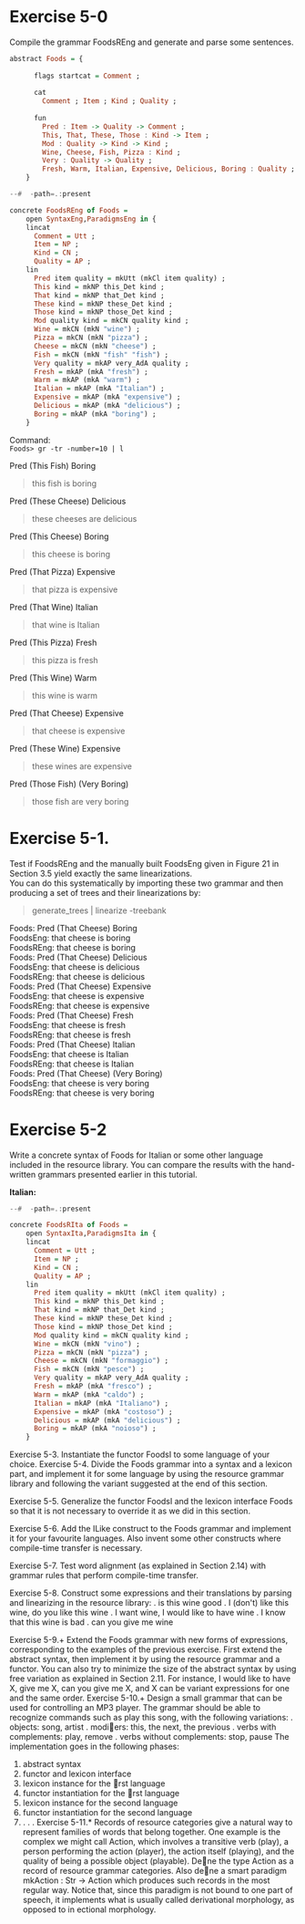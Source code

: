 # Exercise 5-0
Compile the grammar FoodsREng and generate and parse some sentences.  

```hs
abstract Foods = {
  
      flags startcat = Comment ;
  
      cat
        Comment ; Item ; Kind ; Quality ;
  
      fun
        Pred : Item -> Quality -> Comment ;
        This, That, These, Those : Kind -> Item ;
        Mod : Quality -> Kind -> Kind ;
        Wine, Cheese, Fish, Pizza : Kind ;
        Very : Quality -> Quality ;
        Fresh, Warm, Italian, Expensive, Delicious, Boring : Quality ;
    }

--#  -path=.:present

concrete FoodsREng of Foods =
    open SyntaxEng,ParadigmsEng in {
    lincat
      Comment = Utt ;
      Item = NP ;
      Kind = CN ;
      Quality = AP ;
    lin
      Pred item quality = mkUtt (mkCl item quality) ;
      This kind = mkNP this_Det kind ;
      That kind = mkNP that_Det kind ;
      These kind = mkNP these_Det kind ;
      Those kind = mkNP those_Det kind ;
      Mod quality kind = mkCN quality kind ;
      Wine = mkCN (mkN "wine") ;
      Pizza = mkCN (mkN "pizza") ;
      Cheese = mkCN (mkN "cheese") ; 
      Fish = mkCN (mkN "fish" "fish") ;
      Very quality = mkAP very_AdA quality ;
      Fresh = mkAP (mkA "fresh") ;
      Warm = mkAP (mkA "warm") ;
      Italian = mkAP (mkA "Italian") ;
      Expensive = mkAP (mkA "expensive") ;
      Delicious = mkAP (mkA "delicious") ;
      Boring = mkAP (mkA "boring") ;
    }
```
Command:  
`Foods> gr -tr -number=10 | l`  

Pred (This Fish) Boring  
> this fish is boring  

Pred (These Cheese) Delicious  
> these cheeses are delicious  

Pred (This Cheese) Boring  
> this cheese is boring  

Pred (That Pizza) Expensive  
> that pizza is expensive  

Pred (That Wine) Italian  
> that wine is Italian  

Pred (This Pizza) Fresh  
> this pizza is fresh  

Pred (This Wine) Warm  
> this wine is warm  

Pred (That Cheese) Expensive  
> that cheese is expensive  

Pred (These Wine) Expensive  
> these wines are expensive  

Pred (Those Fish) (Very Boring)  
> those fish are very boring

# Exercise 5-1.
Test if FoodsREng and the manually built FoodsEng given in Figure 21 in Section 3.5 yield exactly the same linearizations.  
You can do this systematically by importing these two grammar and then producing a set of trees and their linearizations by:  
> generate_trees | linearize -treebank

Foods: Pred (That Cheese) Boring  
FoodsEng: that cheese is boring  
FoodsREng: that cheese is boring  
Foods: Pred (That Cheese) Delicious  
FoodsEng: that cheese is delicious  
FoodsREng: that cheese is delicious  
Foods: Pred (That Cheese) Expensive  
FoodsEng: that cheese is expensive  
FoodsREng: that cheese is expensive  
Foods: Pred (That Cheese) Fresh  
FoodsEng: that cheese is fresh  
FoodsREng: that cheese is fresh  
Foods: Pred (That Cheese) Italian  
FoodsEng: that cheese is Italian  
FoodsREng: that cheese is Italian  
Foods: Pred (That Cheese) (Very Boring)  
FoodsEng: that cheese is very boring  
FoodsREng: that cheese is very boring  

# Exercise 5-2 
Write a concrete syntax of Foods for Italian or some
other language included in the resource library. You can compare the results with the hand-written grammars presented earlier in this tutorial.  

**Italian:**
```hs 
--#  -path=.:present

concrete FoodsRIta of Foods =
    open SyntaxIta,ParadigmsIta in {
    lincat
      Comment = Utt ;
      Item = NP ;
      Kind = CN ;
      Quality = AP ;
    lin
      Pred item quality = mkUtt (mkCl item quality) ;
      This kind = mkNP this_Det kind ;
      That kind = mkNP that_Det kind ;
      These kind = mkNP these_Det kind ;
      Those kind = mkNP those_Det kind ;
      Mod quality kind = mkCN quality kind ;
      Wine = mkCN (mkN "vino") ;
      Pizza = mkCN (mkN "pizza") ;
      Cheese = mkCN (mkN "formaggio") ; 
      Fish = mkCN (mkN "pesce") ;
      Very quality = mkAP very_AdA quality ;
      Fresh = mkAP (mkA "fresco") ;
      Warm = mkAP (mkA "caldo") ;
      Italian = mkAP (mkA "Italiano") ;
      Expensive = mkAP (mkA "costoso") ;
      Delicious = mkAP (mkA "delicious") ;
      Boring = mkAP (mkA "noioso") ;
    }
```

Exercise 5-3. Instantiate the functor FoodsI to some language of your
choice.
Exercise 5-4. Divide the Foods grammar into a syntax and a lexicon
part, and implement it for some language by using the resource
grammar library and following the variant suggested at the end of this
section.

Exercise 5-5. Generalize the functor FoodsI and the lexicon interface
Foods so that it is not necessary to override it as we did in this section.

Exercise 5-6. Add the ILike construct to the Foods grammar and
implement it for your favourite languages. Also invent some other constructs
where compile-time transfer is necessary.

Exercise 5-7. Test word alignment (as explained in Section 2.14) with
grammar rules that perform compile-time transfer.


Exercise 5-8. Construct some expressions and their translations by
parsing and linearizing in the resource library: . is this wine good . I (don't) like this wine, do you like this wine . I want wine, I would like to have wine . I know that this wine is bad . can you give me wine

Exercise 5-9.+ Extend the Foods grammar with new forms of expressions,
corresponding to the examples of the previous exercise. First
extend the abstract syntax, then implement it by using the resource
grammar and a functor. You can also try to minimize the size of the
abstract syntax by using free variation as explained in Section 2.11. For
instance, I would like to have X, give me X, can you give me X, and X
can be variant expressions for one and the same order.
Exercise 5-10.+ Design a small grammar that can be used for controlling
an MP3 player. The grammar should be able to recognize commands
such as play this song, with the following variations: . objects: song, artist . modiers: this, the next, the previous . verbs with complements: play, remove . verbs without complements: stop, pause
The implementation goes in the following phases:
1. abstract syntax
2. functor and lexicon interface
3. lexicon instance for the rst language
4. functor instantiation for the rst language
5. lexicon instance for the second language
6. functor instantiation for the second language
7. . . .
Exercise 5-11.* Records of resource categories give a natural way to
represent families of words that belong together. One example is the
complex we might call Action, which involves a transitive verb (play),
a person performing the action (player), the action itself (playing),
and the quality of being a possible object (playable). Dene the type
Action as a record of resource grammar categories. Also dene a smart
paradigm
mkAction : Str -> Action
which produces such records in the most regular way. Notice that, since
this paradigm is not bound to one part of speech, it implements what
is usually called derivational morphology, as opposed to in
ectional
morphology.